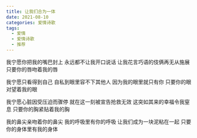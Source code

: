 ```yaml
---
title: 让我们合为一体
date: 2021-08-10
categories: 爱情诗歌
tags:
  - 爱情
  - 爱情诗歌
  - 推荐
---
```


我宁愿你把我的嘴巴封上
永远都不让我开口说话
让我花言巧语的伎俩再无从施展
只要你的唇吻着我的唇
<!--more-->
我宁愿只看得到自己
自私到眼里容不下其他人
因为我的眼里就只有你
只要你的眼对望着我的眼

我宁愿心脏因受压迫而骤停
就在这一刻被宣告抢救无效
这突如其来的幸福令我窒息
只要你的胸紧贴着我的胸

我的鼻尖亲吻着你的鼻尖
我的呼吸里有你的呼吸
让我们成为一块泥粘在一起
只要你的身体里有我的身体
